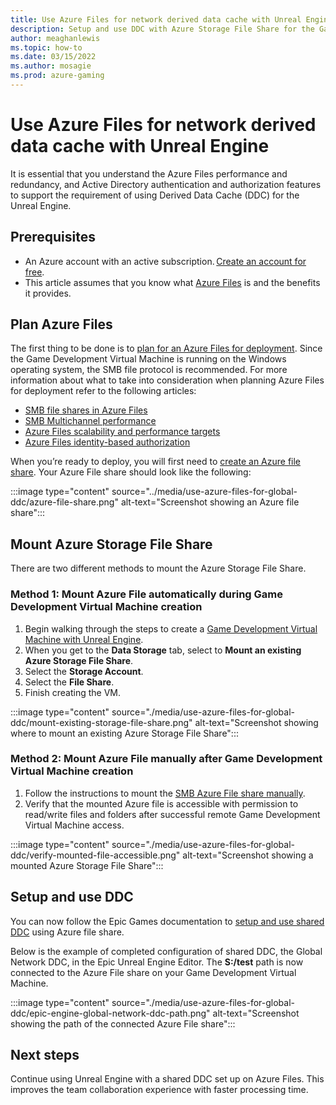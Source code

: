 ```yaml
---
title: Use Azure Files for network derived data cache with Unreal Engine 
description: Setup and use DDC with Azure Storage File Share for the Game Development Virtual Machine.
author: meaghanlewis
ms.topic: how-to
ms.date: 03/15/2022
ms.author: mosagie
ms.prod: azure-gaming
---
```


# Use Azure Files for network derived data cache with Unreal Engine

It is essential that you understand the Azure Files performance and redundancy, and Active Directory authentication and authorization features to support the requirement of using Derived Data Cache (DDC) for the Unreal Engine.

## Prerequisites

- An Azure account with an active subscription. [Create an account for free](https://azure.com/free).
- This article assumes that you know what [Azure Files](/azure/storage/files/storage-files-introduction) is and the benefits it provides.

## Plan Azure Files

The first thing to be done is to [plan for an Azure Files for deployment](/azure/storage/files/storage-files-planning). Since the Game Development Virtual Machine is running on the Windows operating system, the SMB file protocol is recommended. For more information about what to take into consideration when planning Azure Files for deployment refer to the following articles:

- [SMB file shares in Azure Files](/azure/storage/files/files-smb-protocol?tabs=azure-portal)
- [SMB Multichannel performance](/azure/storage/files/storage-files-smb-multichannel-performance)
- [Azure Files scalability and performance targets](/azure/storage/files/storage-files-scale-targets)
- [Azure Files identity-based authorization](/azure/storage/files/storage-files-active-directory-overview)

When you’re ready to deploy, you will first need to [create an Azure file share](/azure/storage/files/storage-how-to-create-file-share?tabs=azure-portal). Your Azure File share should look like the following:

:::image type="content" source="../media/use-azure-files-for-global-ddc/azure-file-share.png" alt-text="Screenshot showing an Azure file share":::

## Mount Azure Storage File Share

There are two different methods to mount the Azure Storage File Share.

### Method 1: Mount Azure File automatically during Game Development Virtual Machine creation

1. Begin walking through the steps to create a [Game Development Virtual Machine with Unreal Engine](./create-game-development-vm-for-unreal.md).
1. When you get to the **Data Storage** tab, select to **Mount an existing Azure Storage File Share**.
1. Select the **Storage Account**.
1. Select the **File Share**.
1. Finish creating the VM.

:::image type="content" source="./media/use-azure-files-for-global-ddc/mount-existing-storage-file-share.png" alt-text="Screenshot showing where to mount an existing Azure Storage File Share":::

### Method 2: Mount Azure File manually after Game Development Virtual Machine creation

1. Follow the instructions to mount the [SMB Azure File share manually](/azure/storage/files/storage-how-to-use-files-windows).
1. Verify that the mounted Azure file is accessible with permission to read/write files and folders after successful remote Game Development Virtual Machine access.

:::image type="content" source="./media/use-azure-files-for-global-ddc/verify-mounted-file-accessible.png" alt-text="Screenshot showing a mounted Azure Storage File Share":::

## Setup and use DDC

You can now follow the Epic Games documentation to [setup and use shared DDC](https://docs.unrealengine.com/4.27/en-US/ProductionPipelines/DerivedDataCache/) using Azure file share.  

Below is the example of completed configuration of shared DDC, the Global Network DDC, in the Epic Unreal Engine Editor. The **S:/test** path is now connected to the Azure File share on your Game Development Virtual Machine.

:::image type="content" source="./media/use-azure-files-for-global-ddc/epic-engine-global-network-ddc-path.png" alt-text="Screenshot showing the path of the connected Azure File share":::

## Next steps

Continue using Unreal Engine with a shared DDC set up on Azure Files. This improves the team collaboration experience with faster processing time.
